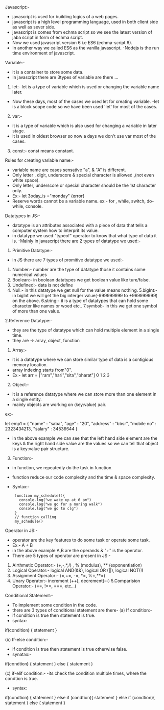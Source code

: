 Javascript:-

- javascript is used for building logics of a web pages.
- javascript is a high level programming language, used in both client side as well as sever side.
- javascript is comes from echma script  so we see the latest version of jaba script in form of echma script.
- Now we used javascript version 6 i.e ES6 (echma-script 6).
- In another way we called ES6 as the vanilla javascript.
-Nodejs is the run time environment of javascript.

Variable:-
- it is a container to store some data.
- In javascript there are 3types of variable are there ...
1. let:- 
let is a type of variable which is used or changing the variable name later.
- Now these days, most of the cases we used let for creating variable.
-let is a block scope code so we have been used 'let' for most of the cases.

2. var:-
- it is a type of variable which is also used for changing a variable in later stage.
- it is used in oldest browser so now a days we don't use var most of the cases.

3. const:- const means constant.

Rules for creating variable name:-

- variable name are cases sensative "a", & "A" is different.
- Only letter , digit, underscore & special character is allowed ,(not even white space).
- Only letter, underscore or special character should be the 1st character only.
- Ex:- let 3oday_is ="monday"  {error}
- Reserve words cannot be a variable name.
ex:- for , while, switch, do-while, console.

Datatypes in JS:-

- datatype is an attributes associated with a piece of data that tells a computer system how to interprit its value.
- in datatype we used "typeof" operator to know that what type of data it is.
-Mainly in javascript there are 2 types of datatype we used:-

1. Primitive Datatype:-

- in JS there are 7 types of promitive datatype we used:-
1. Number:- number are the type of datatype those it contains some numerical values
2. Boolean:- in boolean datatypes we get boolean value like ture/false.
3. Undefined:- data is not define
4. Null:- in this datatype we get null for the value means nothing.
5.bigInt:- in bigInt we will get the big interger value(-999999999 to +999999999) on the above.
6.string:- it is a type of datatypes that can hold some character like names or woed etc..
7.symbol:- in this we get one symbol of more than one value.

2.Reference Datatype:-

- they are the type of datatype which can hold multiple element in a single time.
- they are -> array, object, function 

1. Array:- 
- it is a datatype where we can store similar type of data is a contigious memory location.
- array indexing starts from"0".
- Ex:- let arr = ["ram","hari","sita","bharat"]
                   0       1      2      3

2. Object:-
- it is a reference datatype where we can store more than one element in a single entity.
- mainly objects are working on (key:value) pair.

ex:- 
  
   let emp1 = {
    "name" : "saba",
    "age" : "20",
    "address" : "bbsr",
    "mobile no" : 2323434213,
    "salary" : 34536644
   }

   - in the above example we can see that the left hand side element are the keys & the right hand side value are the values so we can tell that object is a key:value pair structure.

   3. Function:-
   - in function, we repeatedly do the task in function.
   - function reduce our code complexity and the time & space complexity.
   - Syntax:-
       
          function my_schedule(){
            console.log("we wake up at 6 am")
            console.log("we go for a moring walk")
            console.log("we go to clg")
          }
          // function calling
          my_schedule()


Operator in JS:-
  
  - operator are the key features to do some task or operate some task.
  - Ex:- A + B 
  - in the above example A,B are the operands & "+" is the operator.
  - There are 5 types of operator are present in JS:-

  1. Airthmetic Operator:- (+,-,*,/) , % (modulus), ** (exponentiation)
  2. Logical Operator:- logical AND(&&), logical OR (||), logical NOT(!)
  3. Assignment Operator:- (=,+=, -=, *=, %=,**=)
  4. Unary Operator:- increment (++), decrement(--)
  5.Comparision Operator:- (==, !==, ===, etc...)

  Conditional Statement:-
  - To implement some condition in the code.
  - there are 3 types of conditional statement are there-
  (a) If condition:- 
  - if condition is true then statement is true.
  - syntax:

   if(condition)
   {
   statement
   }

  (b) If-else condition:-
  - if condition is true then statement is true otherwise false.
  - synatax:-

  if(condtion)
  {
  statement
  } else {
  statement 
  }

  (c) if-elif condition:-
  -its check the condition multiple times, where the condtion is true.
  - syntax:

  if(condtion)
  {
  statement
  } else if (condtion){
  statement 
  }
  else if (condtion){
  statement 
  }
  else {
  statement 
  }


 